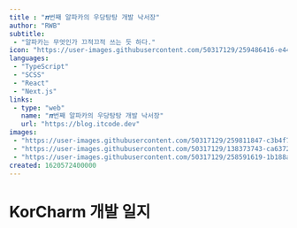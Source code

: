 ```yaml
---
title : "𝝅번째 알파카의 우당탕탕 개발 낙서장"
author: "RWB"
subtitle:
 - "알파카는 무엇인가 끄적끄적 쓰는 듯 하다."
icon: "https://user-images.githubusercontent.com/50317129/259486416-e44887c9-76d6-44f8-9942-b97cd8dc1329.png"
languages:
 - "TypeScript"
 - "SCSS"
 - "React"
 - "Next.js"
links:
 - type: "web"
   name: "𝝅번째 알파카의 우당탕탕 개발 낙서장"
   url: "https://blog.itcode.dev"
images:
 - "https://user-images.githubusercontent.com/50317129/259811847-c3b4f7b4-5d19-44d9-863e-a3c69755076e.png"
 - "https://user-images.githubusercontent.com/50317129/138373743-ca6372cb-4c2e-4517-9190-4babdde6b98a.gif"
 - "https://user-images.githubusercontent.com/50317129/258591619-1b188aa3-78a3-48eb-a815-1e5d86184e50.png"
created: 1620572400000
---
```


# KorCharm 개발 일지

